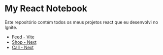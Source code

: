 # My React Notebook
Este repositório contém todos os meus projetos react que eu desenvolvi no Ignite.

- [Feed - Vite](./feed/)
- [Shop - Next](./shop/)
- [Call - Next](./call/)